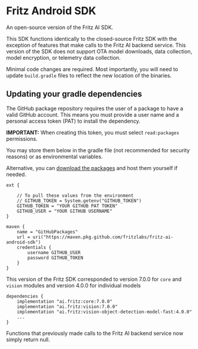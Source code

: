 # Fritz Android SDK

An open-source version of the Fritz AI SDK.

This SDK functions identically to the closed-source Fritz SDK with the exception of features that make calls to the Fritz AI backend service. This version of the SDK does not support OTA model downloads, data collection, model encryption, or telemetry data collection.

Minimal code changes are required. Most importantly, you will need to update `build.gradle` files
to reflect the new location of the binaries.

## Updating your gradle dependencies

The GitHub package repository requires the user of a package to have a valid GitHub account. This means you must provide a user name and a personal access token (PAT) to install the dependency. 

**IMPORTANT:** When creating this token, you must select `read:packages` permissions. 

You may store them below in the gradle file (not recommended for security reasons) or as environmental variables.

Alternative, you can [download the packages](https://github.com/orgs/fritzlabs/packages) and host them yourself if needed.

```
ext {

    // To pull these values from the environment
    // GITHUB_TOKEN = System.getenv("GITHUB_TOKEN")
    GITHUB_TOKEN = "YOUR GITHUB PAT TOKEN"
    GITHUB_USER = "YOUR GITHUB USERNAME"
}

maven {
    name = "GitHubPackages"
    url = uri("https://maven.pkg.github.com/fritzlabs/fritz-ai-android-sdk")
    credentials {
        username GITHUB_USER
        password GITHUB_TOKEN
    }
}
```

This version of the Fritz SDK corresponded to version 7.0.0 for `core` and `vision` modules and version 4.0.0 for individual models 

```
dependencies {
    implementation "ai.fritz:core:7.0.0"
    implementation "ai.fritz:vision:7.0.0"
    implementation "ai.fritz:vision-object-detection-model-fast:4.0.0"
    ...
}
```

Functions that previously made calls to the Fritz AI backend service now simply return null.
